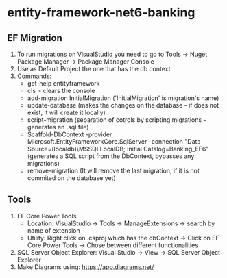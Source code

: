 # entity-framework-net6-banking

## EF Migration
1. To run migrations on VisualStudio you need to go to Tools ->  Nuget Package Manager -> Package Manager Console
2. Use as Default Project the one that has the db context
3. Commands: 
   - get-help entityframework
   - cls > clears the console
   - add-migration InitialMigration ('InitialMigration' is migration's name)
   - update-database (makes the changes on the database - if does not exist, it will create it locally)
   - script-migration (separation of cotrols by scripting migrations - generates an .sql file)
   - Scaffold-DbContext -provider Microsoft.EntityFrameworkCore.SqlServer -connection "Data Source=(localdb)\MSSQLLocalDB; Initial Catalog=Banking_EF6" (generates a SQL script from the DbContext, bypasses any migrations)
   - remove-migration (It will remove the last migration, if it is not commited on the database yet)
   
## Tools
1. EF Core Power Tools: 
   - Location: VisualStudio -> Tools -> ManageExtensions -> search by name of extension
   - Utility: Right click on .csproj which has the dbContext -> Click on EF Core Power Tools -> Chose between different functionalities
2. SQL Server Object Explorer: Visual Studio -> View -> SQL Server Object Explorer
3. Make Diagrams using: https://app.diagrams.net/

